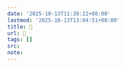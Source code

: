 ```yaml
---
date: '2025-10-13T11:30:22+08:00'
lastmod: '2025-10-13T13:04:51+08:00'
title: 󰥣
url: 󰥣
tags: []
src:
note:
---
```

